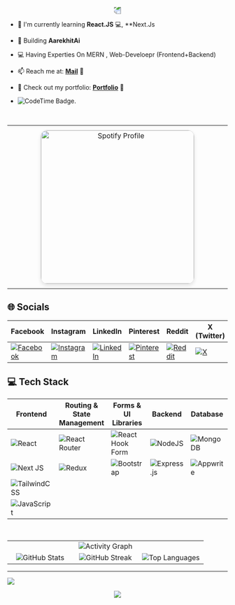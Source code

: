 <p align="center">
  <img src="https://capsule-render.vercel.app/api?type=waving&color=gradient&height=100&section=header" style="transform: rotate(180deg); animation: wave 5s infinite;" />
</p>

</p>


- 🌱 I'm currently learning **React.JS** 💻, **Next.Js
- 🤖 Building **AarekhitAi**
- 💻 Having Experties On MERN , Web-Develoepr (Frontend+Backend)
- 📫 Reach me at: [**Mail**](mailto:soumyaranjanpanda910@gmail.com) 📧
- 🚀 Check out my portfolio: [**Portfolio**](https://soumya-ranjan.tech) 🌟
- ![CodeTime Badge](https://img.shields.io/endpoint?style=social&color=222&url=https%3A%2F%2Fapi.codetime.dev%2Fshield%3Fid%3D30864%26project%3D%26in=0).



  <br>

<table align="center" width="100%" style="border-collapse: collapse;">
  <tr>
    <td align="center" width="50%" style="padding: 10px;">
      <a href="https://open.spotify.com/collection/tracks">
        <img src="https://spotify-github-profile.kittinanx.com/api/view.svg?uid=31brap4qtpogw3xyjexrhrmkrjq4&cover_image=true&theme=natemoo-re&show_offline=false&background_color=000000&interchange=true&bar_color=e6ad0f&bar_color_cover=false" alt="Spotify Profile" width="350" style="border-radius: 15px; border: 1px solid #ddd; box-shadow: 0 4px 8px rgba(0, 0, 0, 0.1);">
      </a>
    </td>
  </tr>
</table>










## 🌐 Socials  

| Facebook | Instagram | LinkedIn | Pinterest | Reddit | X (Twitter) | CodePen |
|----------|----------|----------|-----------|--------|-------------|---------|
| [![Facebook](https://img.shields.io/badge/Facebook-%231877F2.svg?logo=Facebook&logoColor=white)](https://facebook.com/soumyaranjan.therock.568089) | [![Instagram](https://img.shields.io/badge/Instagram-%23E4405F.svg?logo=Instagram&logoColor=white)](https://instagram.com/anonymous__warior) | [![LinkedIn](https://img.shields.io/badge/LinkedIn-%230077B5.svg?logo=linkedin&logoColor=white)](https://linkedin.com/in/soumypanda) | [![Pinterest](https://img.shields.io/badge/Pinterest-%23E60023.svg?logo=Pinterest&logoColor=white)](https://pinterest.com/kingofkings188) | [![Reddit](https://img.shields.io/badge/Reddit-%23FF4500.svg?logo=Reddit&logoColor=white)](https://reddit.com/user/Capital-Score2826) | [![X](https://img.shields.io/badge/X-%231DA1F2.svg?logo=X&logoColor=white)](https://twitter.com/@Thesourya2000) | [![Codepen](https://img.shields.io/badge/Codepen-%231DA1F2.svg?logo=Codepen&logoColor=white)](https://codepen.io/soumyaranjan-panda-the-typescripter) |

## 💻 Tech Stack

| Frontend | Routing & State Management | Forms & UI Libraries | Backend | Database | Build Tools | Deployment |
|----------|----------------------------|----------------------|---------|----------|-------------|------------|
| ![React](https://img.shields.io/badge/react-%2320232a.svg?style=plastic&logo=react&logoColor=%2361DAFB) | ![React Router](https://img.shields.io/badge/React_Router-CA4245?style=plastic&logo=react-router&logoColor=white) | ![React Hook Form](https://img.shields.io/badge/React%20Hook%20Form-%23EC5990.svg?style=plastic&logo=reacthookform&logoColor=white) | ![NodeJS](https://img.shields.io/badge/node.js-6DA55F?style=plastic&logo=node.js&logoColor=white) | ![MongoDB](https://img.shields.io/badge/MongoDB-%234ea94b.svg?style=plastic&logo=mongodb&logoColor=white) | ![Vite](https://img.shields.io/badge/vite-%23646CFF.svg?style=plastic&logo=vite&logoColor=white) | ![Vercel](https://img.shields.io/badge/vercel-%23000000.svg?style=plastic&logo=vercel&logoColor=white) |
| ![Next JS](https://img.shields.io/badge/Next-black?style=plastic&logo=next.js&logoColor=white) | ![Redux](https://img.shields.io/badge/redux-%23593d88.svg?style=plastic&logo=redux&logoColor=white) | ![Bootstrap](https://img.shields.io/badge/bootstrap-%238511FA.svg?style=plastic&logo=bootstrap&logoColor=white) | ![Express.js](https://img.shields.io/badge/express.js-%23404d59.svg?style=plastic&logo=express&logoColor=%2361DAFB) | ![Appwrite](https://img.shields.io/badge/appwrite-%233d8bfd.svg?style=plastic&logo=appwrite&logoColor=white) | ![NPM](https://img.shields.io/badge/NPM-%23CB3837.svg?style=plastic&logo=npm&logoColor=white) | |
| ![TailwindCSS](https://img.shields.io/badge/tailwindcss-%2338B2AC.svg?style=plastic&logo=tailwind-css&logoColor=white) | | | | | ![TypeScript](https://img.shields.io/badge/typescript-%23007ACC.svg?style=plastic&logo=typescript&logoColor=white) | |
| ![JavaScript](https://img.shields.io/badge/javascript-%23323330.svg?style=plastic&logo=javascript&logoColor=%23F7DF1E) | | | | | | |







<br>
<table>
    <tr>
    <td colspan="3" align="center">
      <img src="https://github-readme-activity-graph.vercel.app/graph?username=soummyaanon&bg_color=00364a&color=ffffff&line=77bb41&point=ffecd5&area=true&hide_border=true" alt="Activity Graph">
    </td>
  </tr>
  <tr>
    <td align="center" width="33%">
      <img src="https://github-readme-stats.vercel.app/api?username=soummyaanon&theme=ambient_gradient&hide_border=false&include_all_commits=true&count_private=true" alt="GitHub Stats">
    </td>
    <td align="center" width="33%">
      <img src="https://github-readme-streak-stats.herokuapp.com/?user=soummyaanon&theme=ambient_gradient&hide_border=false" alt="GitHub Streak">
    </td>
    <td align="center" width="33%">
      <img src="https://github-readme-stats.vercel.app/api/top-langs/?username=soummyaanon&theme=ambient_gradient&hide_border=false&include_all_commits=true&count_private=true&layout=compact" alt="Top Languages">
    </td>
  </tr>

</table>





---
[![](https://visitcount.itsvg.in/api?id=soummyaanon&icon=9&color=0)](https://visitcount.itsvg.in)

  <p align="center">
     <img src="https://capsule-render.vercel.app/api?type=waving&color=gradient&height=100&section=footer"/>
</p>

